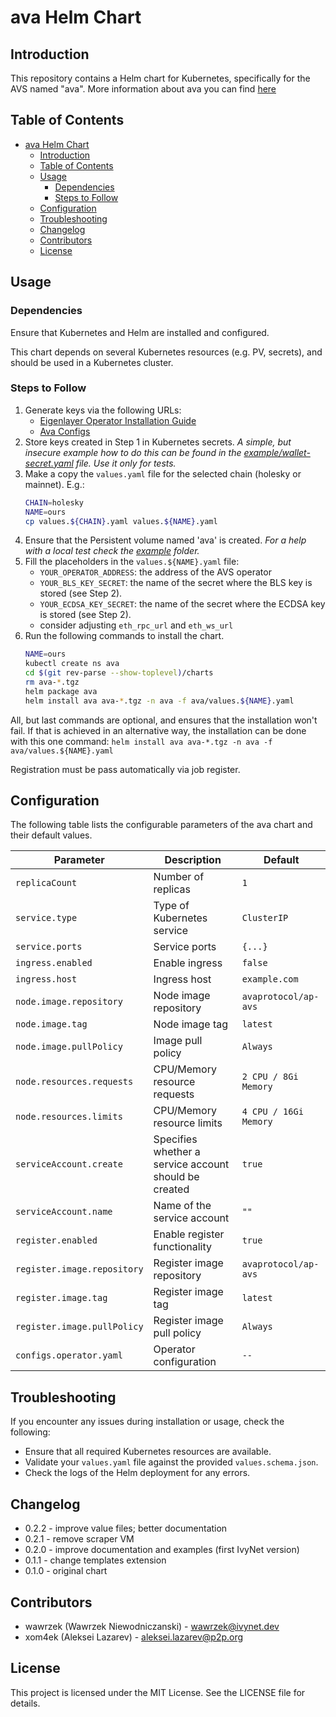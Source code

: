 # ava Helm Chart

## Introduction

This repository contains a Helm chart for Kubernetes, specifically for the AVS named "ava".
More information about ava you can find [here](https://github.com/AvaProtocol/ap-operator-setup/tree/main)

## Table of Contents

- [ava Helm Chart](#ava-helm-chart)
  - [Introduction](#introduction)
  - [Table of Contents](#table-of-contents)
  - [Usage](#usage)
    - [Dependencies](#dependencies)
    - [Steps to Follow](#steps-to-follow)
  - [Configuration](#configuration)
  - [Troubleshooting](#troubleshooting)
  - [Changelog](#changelog)
  - [Contributors](#contributors)
  - [License](#license)

## Usage

### Dependencies

Ensure that Kubernetes and Helm are installed and configured.

This chart depends on several Kubernetes resources (e.g. PV, secrets), and should be used in a Kubernetes cluster.

### Steps to Follow

1. Generate keys via the following URLs:
   - [Eigenlayer Operator Installation Guide](https://docs.eigenlayer.xyz/eigenlayer/operator-guides/operator-installation)
   - [Ava Configs](https://github.com/AvaProtocol/ap-operator-setup/tree/main)
1. Store keys created in Step 1 in Kubernetes secrets.
_A simple, but insecure example how to do this can be found in the [example/wallet-secret.yaml](./example/wallet-secret.yaml) file.
Use it only for tests._
1. Make a copy the `values.yaml` file for the selected chain (holesky or mainnet). E.g.:
    ```sh
    CHAIN=holesky
    NAME=ours
    cp values.${CHAIN}.yaml values.${NAME}.yaml
    ```
1. Ensure that the Persistent volume named 'ava' is created.
_For a help with a local test check the [example](./example/README.md) folder._
1. Fill the placeholders in the `values.${NAME}.yaml` file:
   - `YOUR_OPERATOR_ADDRESS`: the address of the AVS operator
   - `YOUR_BLS_KEY_SECRET`: the name of the secret where the BLS key is stored (see Step 2).
   - `YOUR_ECDSA_KEY_SECRET`: the name of the secret where the ECDSA key is stored (see Step 2).
   - consider adjusting `eth_rpc_url` and `eth_ws_url`
1. Run the following commands to install the chart.
    ```sh
    NAME=ours
    kubectl create ns ava
    cd $(git rev-parse --show-toplevel)/charts
    rm ava-*.tgz
    helm package ava
    helm install ava ava-*.tgz -n ava -f ava/values.${NAME}.yaml
    ```
All, but last commands are optional, and ensures that the installation won't fail.
If that is achieved in an alternative way, the installation can be done with this one command:
    ```
    helm install ava ava-*.tgz -n ava -f ava/values.${NAME}.yaml
    ```

Registration must be pass automatically via job register.

## Configuration

The following table lists the configurable parameters of the ava chart and their default values.

| Parameter                   | Description                                           | Default               |
| --------------------------- | ----------------------------------------------------- | --------------------- |
| `replicaCount`              | Number of replicas                                    | `1`                   |
| `service.type`              | Type of Kubernetes service                            | `ClusterIP`           |
| `service.ports`             | Service ports                                         | `{...}`               |
| `ingress.enabled`           | Enable ingress                                        | `false`               |
| `ingress.host`              | Ingress host                                          | `example.com`         |
| `node.image.repository`     | Node image repository                                 | `avaprotocol/ap-avs`  |
| `node.image.tag`            | Node image tag                                        | `latest`              |
| `node.image.pullPolicy`     | Image pull policy                                     | `Always`              |
| `node.resources.requests`   | CPU/Memory resource requests                          | `2 CPU / 8Gi Memory`  |
| `node.resources.limits`     | CPU/Memory resource limits                            | `4 CPU / 16Gi Memory` |
| `serviceAccount.create`     | Specifies whether a service account should be created | `true`                |
| `serviceAccount.name`       | Name of the service account                           | `""`                  |
| `register.enabled`          | Enable register functionality                         | `true`                |
| `register.image.repository` | Register image repository                             | `avaprotocol/ap-avs`  |
| `register.image.tag`        | Register image tag                                    | `latest`              |
| `register.image.pullPolicy` | Register image pull policy                            | `Always`              |
| `configs.operator.yaml`     | Operator configuration                                | `--`                  |

## Troubleshooting

If you encounter any issues during installation or usage, check the following:

- Ensure that all required Kubernetes resources are available.
- Validate your `values.yaml` file against the provided `values.schema.json`.
- Check the logs of the Helm deployment for any errors.

## Changelog

- 0.2.2 - improve value files; better documentation
- 0.2.1 - remove scraper VM
- 0.2.0 - improve documentation and examples (first IvyNet version)
- 0.1.1 - change templates extension
- 0.1.0 - original chart

## Contributors

- wawrzek (Wawrzek Niewodniczanski) - wawrzek@ivynet.dev
- xom4ek (Aleksei Lazarev) - aleksei.lazarev@p2p.org

## License

This project is licensed under the MIT License. See the LICENSE file for details.
